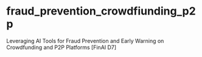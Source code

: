 # fraud_prevention_crowdfiunding_p2p
Leveraging AI Tools for Fraud Prevention and Early Warning on Crowdfunding and P2P Platforms [FinAI D7]
